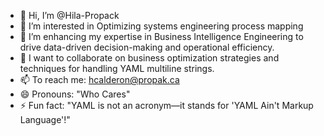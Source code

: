 - 👋 Hi, I’m @Hila-Propack
- 👀 I’m interested in Optimizing systems engineering process mapping
- 🌱 I’m enhancing my expertise in Business Intelligence Engineering to drive data-driven decision-making and operational efficiency.
- 💞️ I want to collaborate on business optimization strategies and techniques for handling YAML multiline strings.
- 📫 To reach me: hcalderon@propak.ca
- 😄 Pronouns: "Who Cares"
- ⚡ Fun fact: "YAML is not an acronym—it stands for 'YAML Ain't Markup Language'!"

<!---
Hila-Propack/Hila-Propack is a ✨ special ✨ repository because its `README.md` (this file) appears on your GitHub profile.
You can click the Preview link to take a look at your changes.
--->
